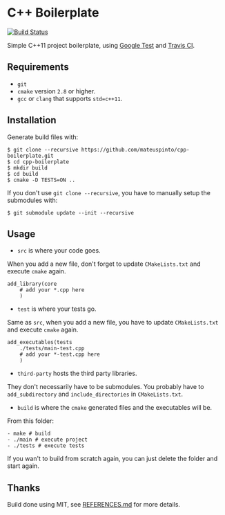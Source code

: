 # C++ Boilerplate

[![Build Status](https://travis-ci.org/mateuspinto/cpp-boilerplate.svg?branch=master)](https://travis-ci.org/mateuspinto/cpp-boilerplate)

Simple C++11 project boilerplate, using [Google Test](https://github.com/google/googletest/) and [Travis CI](https://travis-ci.org/).

## Requirements

- `git`
- `cmake` version `2.8` or higher.
- `gcc` or `clang` that supports `std=c++11`.

## Installation

Generate build files with:

```
$ git clone --recursive https://github.com/mateuspinto/cpp-boilerplate.git
$ cd cpp-boilerplate
$ mkdir build
$ cd build
$ cmake -D TESTS=ON ..
```

If you don't use `git clone --recursive`,  you have to manually setup the submodules with:

```
$ git submodule update --init --recursive
```

## Usage

- `src` is where your code goes.

When you add a new file, don't forget to update `CMakeLists.txt` and execute `cmake` again.

```
add_library(core
	# add your *.cpp here
	)
```

- `test` is where your tests go.

Same as `src`, when you add a new file, you have to update `CMakeLists.txt` and execute `cmake` again.

```
add_executables(tests
	./tests/main-test.cpp
	# add your *-test.cpp here
	)
```

- `third-party` hosts the third party libraries.

They don't necessarily have to be submodules. You probably have to `add_subdirectory` and `include_directories` in `CMakeLists.txt`.

- `build` is where the `cmake` generated files and the executables will be.

From this folder:

```
- make # build
- ./main # execute project
- ./tests # execute tests
```

If you wan't to build from scratch again, you can just delete the folder and start again.

## Thanks

Build done using MIT, see [REFERENCES.md](https://github.com/mateuspinto/cpp-boilerplate/blob/master/REFERENCES.md) for more details.
